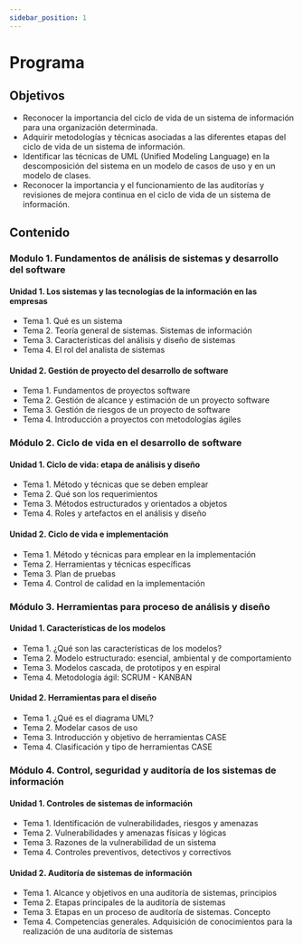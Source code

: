 ```yaml
---
sidebar_position: 1
---
```


# Programa

## Objetivos
- Reconocer la importancia del ciclo de vida de un sistema de información para una organización determinada.
- Adquirir metodologías y técnicas asociadas a las diferentes etapas del ciclo de vida de un sistema de información.
- Identificar las técnicas de UML (Unified Modeling Language) en la descomposición del sistema en un modelo de casos de uso y en un modelo de clases.
- Reconocer la importancia y el funcionamiento de las auditorías y revisiones de mejora continua en el ciclo de vida de un sistema de información.

## Contenido

### Modulo 1. Fundamentos de análisis de sistemas y desarrollo del software
#### Unidad 1. Los sistemas y las tecnologías de la información en las empresas
- Tema 1. Qué es un sistema
- Tema 2. Teoría general de sistemas. Sistemas de información
- Tema 3. Características del análisis y diseño de sistemas
- Tema 4. El rol del analista de sistemas

#### Unidad 2. Gestión de proyecto del desarrollo de software
- Tema 1. Fundamentos de proyectos software
- Tema 2. Gestión de alcance y estimación de un proyecto software
- Tema 3. Gestión de riesgos de un proyecto de software
- Tema 4. Introducción a proyectos con metodologías ágiles

### Módulo 2. Ciclo de vida en el desarrollo de software
#### Unidad 1. Ciclo de vida: etapa de análisis y diseño
- Tema 1. Método y técnicas que se deben emplear
- Tema 2. Qué son los requerimientos
- Tema 3. Métodos estructurados y orientados a objetos
- Tema 4. Roles y artefactos en el análisis y diseño

#### Unidad 2. Ciclo de vida e implementación
- Tema 1. Método y técnicas para emplear en la implementación
- Tema 2. Herramientas y técnicas específicas
- Tema 3. Plan de pruebas
- Tema 4. Control de calidad en la implementación

### Módulo 3. Herramientas para proceso de análisis y diseño
#### Unidad 1. Características de los modelos
- Tema 1. ¿Qué son las características de los modelos? 
- Tema 2. Modelo estructurado: esencial, ambiental y de comportamiento
- Tema 3. Modelos cascada, de prototipos y en espiral
- Tema 4. Metodología ágil: SCRUM - KANBAN

#### Unidad 2. Herramientas para el diseño
- Tema 1. ¿Qué es el diagrama UML?
- Tema 2. Modelar casos de uso
- Tema 3. Introducción y objetivo de herramientas CASE
- Tema 4. Clasificación y tipo de herramientas CASE

### Módulo 4. Control, seguridad y auditoría de los sistemas de información
#### Unidad 1. Controles de sistemas de información
- Tema 1. Identificación de vulnerabilidades, riesgos y amenazas
- Tema 2. Vulnerabilidades y amenazas físicas y lógicas
- Tema 3. Razones de la vulnerabilidad de un sistema
- Tema 4. Controles preventivos, detectivos y correctivos

#### Unidad 2. Auditoría de sistemas de información
- Tema 1. Alcance y objetivos en una auditoría de sistemas, principios
- Tema 2. Etapas principales de la auditoría de sistemas
- Tema 3. Etapas en un proceso de auditoría de sistemas. Concepto
- Tema 4. Competencias generales. Adquisición de conocimientos para la realización de una auditoría de sistemas
